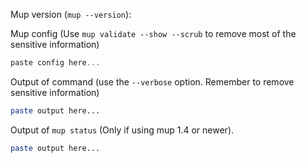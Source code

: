 <!-- Love meteor-up? Please consider supporting our collective:
👉  https://opencollective.com/meteor-up/donate -->

<!-- Feature requests can remove the following questions -->

<!-- Sorry you enountered a bug with mup. Please answer the following questions so we have enough information to quickly solve it -->
Mup version (`mup --version`):

Mup config (Use `mup validate --show --scrub` to remove most of the sensitive information)
```js
paste config here...
```

Output of command (use the `--verbose` option. Remember to remove sensitive information)
```bash
paste output here...
```

Output of `mup status` (Only if using mup 1.4 or newer).
```bash
paste output here...
```
